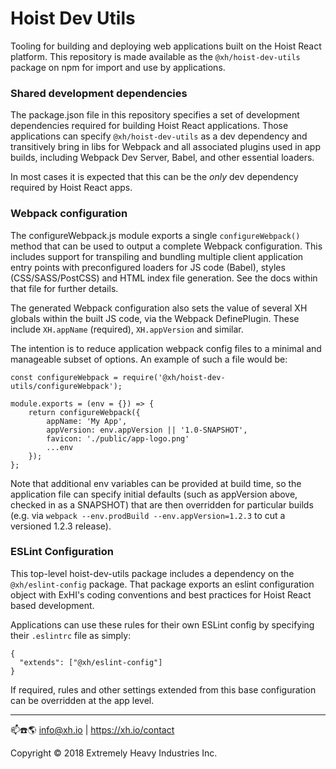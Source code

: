 # Hoist Dev Utils

Tooling for building and deploying web applications built on the Hoist React platform. This
repository is made available as the `@xh/hoist-dev-utils` package on npm for import and use by
applications.

### Shared development dependencies

The package.json file in this repository specifies a set of development dependencies required for
building Hoist React applications. Those applications can specify `@xh/hoist-dev-utils` as a dev
dependency and transitively bring in libs for Webpack and all associated plugins used in app builds,
including Webpack Dev Server, Babel, and other essential loaders.

In most cases it is expected that this can be the _only_ dev dependency required by Hoist React
apps.

### Webpack configuration

The configureWebpack.js module exports a single `configureWebpack()` method that can be used to
output a complete Webpack configuration. This includes support for transpiling and bundling multiple
client application entry points with preconfigured loaders for JS code (Babel), styles
(CSS/SASS/PostCSS) and HTML index file generation. See the docs within that file for further
details.

The generated Webpack configuration also sets the value of several XH globals within the built JS
code, via the Webpack DefinePlugin. These include `XH.appName` (required), `XH.appVersion` and
similar.

The intention is to reduce application webpack config files to a minimal and manageable subset of
options. An example of such a file would be:

```
const configureWebpack = require('@xh/hoist-dev-utils/configureWebpack');

module.exports = (env = {}) => {
    return configureWebpack({
        appName: 'My App',
        appVersion: env.appVersion || '1.0-SNAPSHOT',
        favicon: './public/app-logo.png'
        ...env
    });
};
```

Note that additional env variables can be provided at build time, so the application file can
specify initial defaults (such as appVersion above, checked in as a SNAPSHOT) that are then
overridden for particular builds (e.g. via `webpack --env.prodBuild --env.appVersion=1.2.3` to cut a
versioned 1.2.3 release).

### ESLint Configuration

This top-level hoist-dev-utils package includes a dependency on the `@xh/eslint-config` package.
That package exports an eslint configuration object with ExHI's coding conventions and best
practices for Hoist React based development.

Applications can use these rules for their own ESLint config by specifying their `.eslintrc` file as
simply:

```
{
  "extends": ["@xh/eslint-config"]
}
```

If required, rules and other settings extended from this base configuration can be overridden at the
app level.

----
📫☎️🌎 info@xh.io | https://xh.io/contact

Copyright © 2018 Extremely Heavy Industries Inc.
